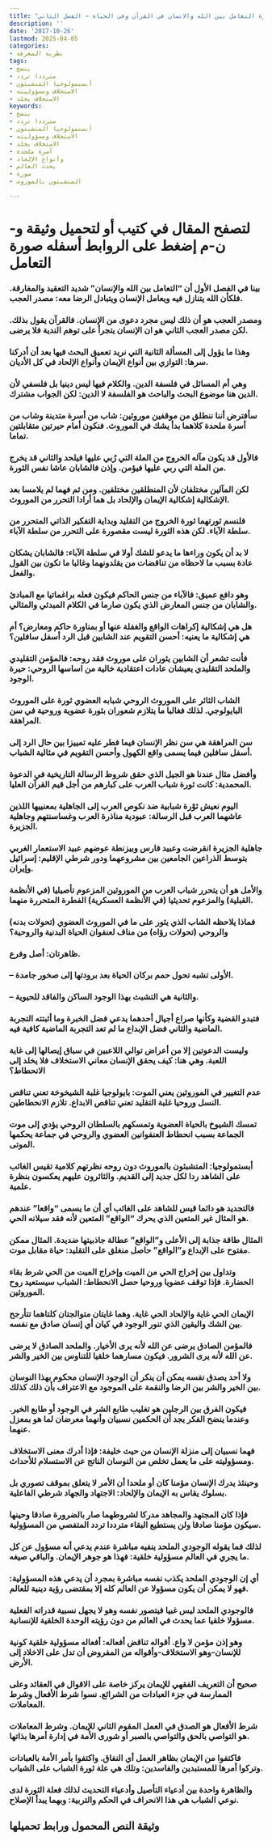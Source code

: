 ```yaml
---
title: "صورة التعامل بين الله والانسان في القرآن وفي الحياة – الفصل الثاني"
description: ''
date: '2017-10-26'
lastmod: 2025-04-05
categories:
- نظرية المعرفة
tags:
- ينضح
- مترددا تردد
- أبستمولوجيا المتشبثون
- الاستخلاف ومسؤوليته
- الاستخلاف يخلد
keywords:
- ينضح
- مترددا تردد
- أبستمولوجيا المتشبثون
- الاستخلاف ومسؤوليته
- الاستخلاف يخلد
- أسرة ملحدة
- وأنواع الإلحاد
- يحدث العالم
- صورة
- المتشبثون بالموروث

---
```

# **لتصفح المقال في كتيب أو لتحميل وثيقة و-ن-م إضغط على الروابط أسفله** **صورة التعامل**

### بينا في الفصل الأول أن “التعامل بين الله والإنسان” شديد التعقيد والمفارقة. فلكأن الله يتنازل فيه ويعامل الإنسان ويتبادل الرضا معه: مصدر العجب.

### ومصدر العجب هو أن ذلك ليس مجرد دعوى من الإنسان. فالقرآن يقول بذلك. لكن مصدر العجب الثاني هو ان الإنسان يتجرأ على توهم الندية فلا يرضى.

### وهذا ما يؤول إلى المسألة الثانية التي نريد تعميق البحث فيها بعد أن أدركنا سرها: التوازي بين أنواع الإيمان وأنواع الإلحاد في كل الأديان.

### وهي أم المسائل في فلسفة الدين. والكلام فيها ليس دينيا بل فلسفي لأن الدين هنا موضوع البحث والباحث هو الفلسفة لا الدين: لكن الجواب مشترك.

### سأفترض أننا ننطلق من موقفين موروثين: شاب من أسرة متدينة وشاب من أسرة ملحدة كلاهما بدأ يشك في الموروث. فنكون أمام حيرتين متقابلتين تماما.

### فالأول قد يكون مآله الخروج من الملة التي رُبي عليها فيلحد والثاني قد يخرج من الملة التي ربي عليها فيؤمن. وإذن فالشابان عاشا نفس الثورة.

### لكن المآلين مختلفان لأن المنطلقين مختلفين. ومن ثم فهما لم يلامسا بعد الإشكالية إشكالية الإيمان والإلحاد بل هما أرادا التحرر من الموروث.

### فلنسم ثورتهما ثورة الخروج من التقليد وبداية التفكير الذاتي المتحرر من سلطة الآباء. لكن هذه الثورة ليست مقصورة على التحرر من سلطة الآباء.

### لا بد أن يكون وراءها ما يدعو للشك أولا في سلطة الآباء: فالشابان يشكان عادة بسبب ما لاحظاه من تناقضات من يقلدونهما وغالبا ما تكون بين القول والفعل.

### وهو دافع عميق: فالآباء من جنس الحاكم فيكون فعله براغماتيا مع المبادئ والشابان من جنس المعارض الذي يكون صارما في الكلام المبدئي والمثالي.

### هل هي إشكالية إكراهات الواقع والغفلة عنها أو بمناورة حاكم ومعارض؟ أم هي إشكالية ما يعنيه: أحسن التقويم عند الشابين قبل الرد أسفل سافلين؟

### فأنت تشعر أن الشابين يثوران على موروث فقد روحه: فالمؤمن التقليدي والملحد التقليدي يعيشان عادات اعتقادية خالية من اساسها الروحي: حيرة الوجود.

### الشاب الثائر على الموروث الروحي شبابه العضوي ثورة على الموروث البايولوجي. لذلك فغالبا ما يتلازم شعوران بثورة عضوية وروحية في سن المراهقة.

### سن المراهقة هي سن نظر الإنسان فيما فطر عليه تمييزا بين حال الرد إلى أسفل سافلين فيما يسمى واقع الكهول وأحسن التقويم في مثالية الشباب.

### وأفضل مثال عندنا هو الجيل الذي حقق شروط الرسالة التاريخية في الدعوة المحمدية: كانت ثورة شباب العرب على كبارهم من أجل قيم القرآن العليا.

### اليوم نعيش ثوْرة شبابية ضد نكوص العرب إلى الجاهلية بمعنييها اللذين عاشهما العرب قبل الرسالة: عبودية مناذرة العرب وغساسنتهم وجاهلية الجزيرة.

### جاهلية الجزيرة انقرضت وعبيد فارس وبيزنطة عوضهم عبيد الاستعمار الغربي بتوسط الذراعين الجامعين بين مشروعهما ودور شرطي الإقليم: إسرائيل وإيران.

### والأمل هو أن يتحرر شباب العرب من الموروثين المزعوم تأصيليا (في الأنظمة القبلية) والمزعوم تحديثيا (في الأنظمة العسكرية) الفطرة المتحررة منهما.

### فماذا يلاحظه الشاب الذي يثور على ما في الموروث العضوي (تحولات بدنه) والروحي (تحولات رؤاه) من مناف لعنفوان الحياة البدنية والروحية؟

### ظاهرتان: أصل وفرع.

### – الأولى تشبه تحول حمم بركان الحياة بعد برودتها إلى صخور جامدة.

### – والثانية هي التشبث بهذا الوجود الساكن والفاقد للحيوية.

### فتبدو القضية وكأنها صراع أجيال أحدهما يدعي فضل الخبرة وما أثبتته التجربة الماضية والثاني فضل الإبداع ما لم تعد التجربة الماضية كافية فيه.

### وليست الدعوتين إلا من أعراض توالي اللاعبين في سباق إيصالها إلى غاية اللعبة. وهي هنا: كيف يحقق الإنسان معاني الاستخلاف فلا يخلد إلى الانحطاط؟

### عدم التغيير في الموروثين يعني الموت: بايولوجيا غلبة الشيخوخة تعني تناقص النسل وروحيا غلبة التقليد تعني تناقص الابداع. تلازم الانحطاطين.

### تمسك الشيوخ بالحياة العضوية وتمسكهم بالسلطان الروحي يؤدي إلى موت الجماعة بسبب انحطاط العنفوانين العضوي والروحي في جماعة يحكمها الموتى.

### أبستمولوجيا: المتشبثون بالموروث دون روحه نظرتهم كلامية تقيس الغائب على الشاهد ردا لكل جديد إلى القديم. والثائرون عليهم يعكسون بنظرة علمية.

### فالتجديد هو دائما قيس للشاهد على الغائب أي أن ما يسمى “واقعا” عندهم هو المثال غير المتعين الذي يحرك “الواقع” المتعين لأنه فقد سيلانه الحي.

### المثال طاقة جذابة إلى الأعلى و”الواقع” عطالة جاذبيتها ضديدة. المثال ممكن مفتوح على الإبداع و”الواقع” حاصل منغلق على التقليد: حياة مقابل موت.

### وتداول بين إخراج الحي من الميت وإخراج الميت من الحي شرط بقاء الحضارة. فإذا توقف عضويا وروحيا حصل الانحطاط: الشباب سيستعيد روح الموروثين.

### الإيمان الحي غاية والإلحاد الحي غاية. وهما غايتان متوالجتان كلتاهما تتأرجح بين الشك واليقين الذي تنور الوجود في كيان أي إنسان صادق مع نفسه.

### فالمؤمن الصادق يرضى عن الله لأنه يرى الأخيار. والملحد الصادق لا يرضى عن الله لأنه يرى الشرور. فيكون مسارهما خلقيا للتناوس بين الخير والشر.

### ولا أحد يصدق نفسه يمكن أن ينكر أن الوجود الإنسان محكوم بهذا النوسان بين الخير والشر بين الرضا والنقمة على الموجود مع الاعتراف بأن ذلك كذلك.

### فيكون الفرق بين الرجلين هو تغليب طابع الشر في الوجود أو طابع الخير. وعندما ينضح الفكر يجد أن الحكمين نسبيان وأنهما معرضان لما هو بمعزل عنهما.

### فهما نسبيان إلى منزلة الإنسان من حيث خليفة: فإذا أدرك معنى الاستخلاف ومسؤوليته على ما يعمل تخلص من النوسان الناتج عن الاستسلام للأحداث.

### وحينئذ يدرك الإنسان مؤمنا كان أو ملحدا أن الأمر لا يتعلق بموقف تصوري بل بسلوك يقاس به الإيمان والإلحاد: الاجتهاد والجهاد شرطي الفاعلية.

### فإذا كان المجتهد والمجاهد مدركا لشروطهما صار بالضرورة صادقا وحينها سيكون مؤمنا صادقا ولن يستطيع البقاء مترددا تردد المتفصي من المسؤولية.

### لذلك فما يقوله الوجودي الملحد ينفيه مباشرة عندم يدعي أنه مسؤول عن كل ما يجري في العالم مسؤولية خلقية: فهذا هو جوهر الإيمان. والباقي صيغه.

### أي إن الوجودي الملحد يكذب نفسه مباشرة بمجرد أن يدعي هذه المسؤولية: فهو لا يمكن أن يكون مسؤولا عن العالم كله إلا بمقتضى رؤية دينية للعالم.

### فالوجودي الملحد ليس غبيا فيتصور نفسه وهو لا يجهل نسبية قدراته الفعلية مسؤولا خلقيا عما يحدث في العالم من دون رؤيته الوحدة الخلقية للإنسانية.

### وهو إذن مؤمن لا واع. أقواله تناقض أفعاله: أفعاله مسؤولية خلقية كونية للإنسان-وهو الاستخلاف-وأقواله من المفروض أن تدل على الاخلاد إلى الأرض.

### صحيح أن التعريف الفقهي للإيمان يركز خاصة على الاقوال في العقائد وعلى الممارسة في جزء العبادات من الشرائع. نسوا شرط الأفعال وشرط المعاملات.

### شرط الأفعال هو الصدق في العمل المقوم الثاني للإيمان. وشرط المعاملات هو التواصي بالحق والتواصي بالصبر أو شورى الأمة في إدارة أمرها بذاتها.

### فاكتفوا من الإيمان بظاهر العمل أي النفاق. واكتفوا بأمر الأمة بالعبادات وتركوا أمرها للمستبدين والفاسدين: وتلك هي علة ثورة الشباب على الشياب.

### والظاهرة واحدة بين أدعياء التأصيل وأدعياء التحديث لذلك فعلة الثورة لدى نوعي الشباب هي هذا الانحراف في الحكم والتربية: وبهما يبدأ الإصلاح.

## وثيقة النص المحمول ورابط تحميلها

###
